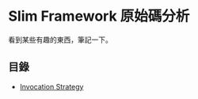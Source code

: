 # Slim Framework 原始碼分析

看到某些有趣的東西，筆記一下。

## 目錄

* [Invocation Strategy](using-invocation-strategy.md)

